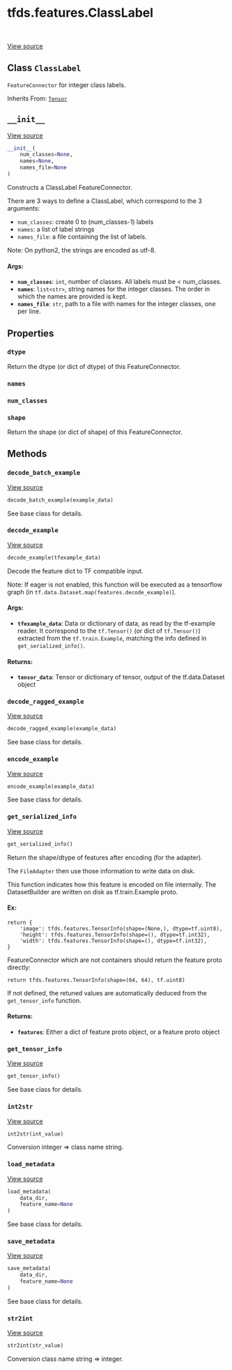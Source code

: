 <div itemscope itemtype="http://developers.google.com/ReferenceObject">
<meta itemprop="name" content="tfds.features.ClassLabel" />
<meta itemprop="path" content="Stable" />
<meta itemprop="property" content="dtype"/>
<meta itemprop="property" content="names"/>
<meta itemprop="property" content="num_classes"/>
<meta itemprop="property" content="shape"/>
<meta itemprop="property" content="__init__"/>
<meta itemprop="property" content="decode_batch_example"/>
<meta itemprop="property" content="decode_example"/>
<meta itemprop="property" content="decode_ragged_example"/>
<meta itemprop="property" content="encode_example"/>
<meta itemprop="property" content="get_serialized_info"/>
<meta itemprop="property" content="get_tensor_info"/>
<meta itemprop="property" content="int2str"/>
<meta itemprop="property" content="load_metadata"/>
<meta itemprop="property" content="save_metadata"/>
<meta itemprop="property" content="str2int"/>
</div>

# tfds.features.ClassLabel

<!-- Insert buttons and diff -->

<table class="tfo-notebook-buttons tfo-api" align="left">
</table>

<a target="_blank" href="https://github.com/tensorflow/datasets/tree/master/tensorflow_datasets/core/features/class_label_feature.py">View
source</a>

## Class `ClassLabel`

`FeatureConnector` for integer class labels.

Inherits From: [`Tensor`](../../tfds/features/Tensor.md)

<!-- Placeholder for "Used in" -->


<h2 id="__init__"><code>__init__</code></h2>

<a target="_blank" href="https://github.com/tensorflow/datasets/tree/master/tensorflow_datasets/core/features/class_label_feature.py">View
source</a>

``` python
__init__(
    num_classes=None,
    names=None,
    names_file=None
)
```

Constructs a ClassLabel FeatureConnector.

There are 3 ways to define a ClassLabel, which correspond to the 3
arguments:

 * `num_classes`: create 0 to (num_classes-1) labels
 * `names`: a list of label strings
 * `names_file`: a file containing the list of labels.

Note: On python2, the strings are encoded as utf-8.

#### Args:

*   <b>`num_classes`</b>: `int`, number of classes. All labels must be <
    num_classes.
*   <b>`names`</b>: `list<str>`, string names for the integer classes. The order
    in which the names are provided is kept.
*   <b>`names_file`</b>: `str`, path to a file with names for the integer
    classes, one per line.

## Properties

<h3 id="dtype"><code>dtype</code></h3>

Return the dtype (or dict of dtype) of this FeatureConnector.

<h3 id="names"><code>names</code></h3>

<h3 id="num_classes"><code>num_classes</code></h3>

<h3 id="shape"><code>shape</code></h3>

Return the shape (or dict of shape) of this FeatureConnector.

## Methods

<h3 id="decode_batch_example"><code>decode_batch_example</code></h3>

<a target="_blank" href="https://github.com/tensorflow/datasets/tree/master/tensorflow_datasets/core/features/feature.py">View
source</a>

```python
decode_batch_example(example_data)
```

See base class for details.

<h3 id="decode_example"><code>decode_example</code></h3>

<a target="_blank" href="https://github.com/tensorflow/datasets/tree/master/tensorflow_datasets/core/features/feature.py">View
source</a>

``` python
decode_example(tfexample_data)
```

Decode the feature dict to TF compatible input.

Note: If eager is not enabled, this function will be executed as a tensorflow
graph (in `tf.data.Dataset.map(features.decode_example)`).

#### Args:

*   <b>`tfexample_data`</b>: Data or dictionary of data, as read by the
    tf-example reader. It correspond to the `tf.Tensor()` (or dict of
    `tf.Tensor()`) extracted from the `tf.train.Example`, matching the info
    defined in `get_serialized_info()`.

#### Returns:

*   <b>`tensor_data`</b>: Tensor or dictionary of tensor, output of the
    tf.data.Dataset object

<h3 id="decode_ragged_example"><code>decode_ragged_example</code></h3>

<a target="_blank" href="https://github.com/tensorflow/datasets/tree/master/tensorflow_datasets/core/features/feature.py">View
source</a>

```python
decode_ragged_example(example_data)
```

See base class for details.

<h3 id="encode_example"><code>encode_example</code></h3>

<a target="_blank" href="https://github.com/tensorflow/datasets/tree/master/tensorflow_datasets/core/features/class_label_feature.py">View
source</a>

``` python
encode_example(example_data)
```

See base class for details.

<h3 id="get_serialized_info"><code>get_serialized_info</code></h3>

<a target="_blank" href="https://github.com/tensorflow/datasets/tree/master/tensorflow_datasets/core/features/feature.py">View
source</a>

``` python
get_serialized_info()
```

Return the shape/dtype of features after encoding (for the adapter).

The `FileAdapter` then use those information to write data on disk.

This function indicates how this feature is encoded on file internally.
The DatasetBuilder are written on disk as tf.train.Example proto.

#### Ex:

```
return {
    'image': tfds.features.TensorInfo(shape=(None,), dtype=tf.uint8),
    'height': tfds.features.TensorInfo(shape=(), dtype=tf.int32),
    'width': tfds.features.TensorInfo(shape=(), dtype=tf.int32),
}
```

FeatureConnector which are not containers should return the feature proto
directly:

```
return tfds.features.TensorInfo(shape=(64, 64), tf.uint8)
```

If not defined, the retuned values are automatically deduced from the
`get_tensor_info` function.

#### Returns:

* <b>`features`</b>: Either a dict of feature proto object, or a feature proto object

<h3 id="get_tensor_info"><code>get_tensor_info</code></h3>

<a target="_blank" href="https://github.com/tensorflow/datasets/tree/master/tensorflow_datasets/core/features/feature.py">View
source</a>

``` python
get_tensor_info()
```

See base class for details.

<h3 id="int2str"><code>int2str</code></h3>

<a target="_blank" href="https://github.com/tensorflow/datasets/tree/master/tensorflow_datasets/core/features/class_label_feature.py">View
source</a>

``` python
int2str(int_value)
```

Conversion integer => class name string.

<h3 id="load_metadata"><code>load_metadata</code></h3>

<a target="_blank" href="https://github.com/tensorflow/datasets/tree/master/tensorflow_datasets/core/features/class_label_feature.py">View
source</a>

``` python
load_metadata(
    data_dir,
    feature_name=None
)
```

See base class for details.

<h3 id="save_metadata"><code>save_metadata</code></h3>

<a target="_blank" href="https://github.com/tensorflow/datasets/tree/master/tensorflow_datasets/core/features/class_label_feature.py">View
source</a>

``` python
save_metadata(
    data_dir,
    feature_name=None
)
```

See base class for details.

<h3 id="str2int"><code>str2int</code></h3>

<a target="_blank" href="https://github.com/tensorflow/datasets/tree/master/tensorflow_datasets/core/features/class_label_feature.py">View
source</a>

``` python
str2int(str_value)
```

Conversion class name string => integer.
